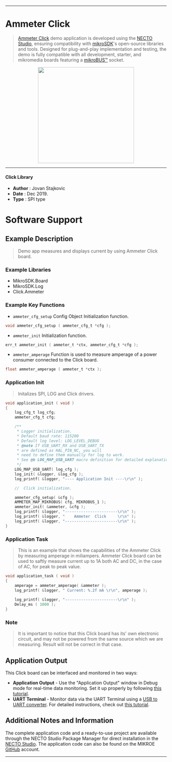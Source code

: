 
---
# Ammeter Click

> [Ammeter Click](https://www.mikroe.com/?pid_product=MIKROE-2377) demo application is developed using
the [NECTO Studio](https://www.mikroe.com/necto), ensuring compatibility with [mikroSDK](https://www.mikroe.com/mikrosdk)'s
open-source libraries and tools. Designed for plug-and-play implementation and testing, the demo is fully compatible with
all development, starter, and mikromedia boards featuring a [mikroBUS&trade;](https://www.mikroe.com/mikrobus) socket.

<p align="center">
  <img src="https://www.mikroe.com/?pid_product=MIKROE-2377&image=1" height=300px>
</p>

---

#### Click Library

- **Author**        : Jovan Stajkovic
- **Date**          : Dec 2019.
- **Type**          : SPI type

# Software Support

## Example Description

> 
> Demo app measures and displays current by using Ammeter Click board.
> 

### Example Libraries

- MikroSDK.Board
- MikroSDK.Log
- Click.Ammeter

### Example Key Functions

- `ammeter_cfg_setup` Config Object Initialization function. 
```c
void ammeter_cfg_setup ( ammeter_cfg_t *cfg );
``` 
 
- `ammeter_init` Initialization function. 
```c
err_t ammeter_init ( ammeter_t *ctx, ammeter_cfg_t *cfg );
```

- `ammeter_amperage` Function is used to measure amperage of a power consumer connected to the Click board. 
```c
float ammeter_amperage ( ammeter_t *ctx );
```

### Application Init

>
> Initalizes SPI, LOG and Click drivers.
> 

```c
void application_init ( void )
{
    log_cfg_t log_cfg;
    ammeter_cfg_t cfg;

    /** 
     * Logger initialization.
     * Default baud rate: 115200
     * Default log level: LOG_LEVEL_DEBUG
     * @note If USB_UART_RX and USB_UART_TX 
     * are defined as HAL_PIN_NC, you will 
     * need to define them manually for log to work. 
     * See @b LOG_MAP_USB_UART macro definition for detailed explanation.
     */
    LOG_MAP_USB_UART( log_cfg );
    log_init( &logger, &log_cfg );
    log_printf( &logger, "---- Application Init ----\r\n" );

    //  Click initialization.

    ammeter_cfg_setup( &cfg );
    AMMETER_MAP_MIKROBUS( cfg, MIKROBUS_1 );
    ammeter_init( &ammeter, &cfg );
    log_printf( &logger, "-----------------------\r\n" );
    log_printf( &logger, "    Ammeter  Click     \r\n" );
    log_printf( &logger, "-----------------------\r\n" );
}
```

### Application Task

>
> This is an example that shows the capabilities of the Ammeter Click by 
  measuring amperage in miliampers. Ammeter Click board can be used to saftly 
  measure current up to 1A both AC and DC, in the case of AC, for peak to peak value.
> 

```c
void application_task ( void )
{
    amperage = ammeter_amperage( &ammeter );
    log_printf( &logger, " Current: %.2f mA \r\n", amperage );
    
    log_printf( &logger, "-----------------------\r\n" );
    Delay_ms ( 1000 );
}
```

### Note

> 
> It is important to notice that this Click board has its' own electronic 
  circuit, and may not be powered from the same source which we are measuring.
  Result will not be correct in that case.
> 

## Application Output

This Click board can be interfaced and monitored in two ways:
- **Application Output** - Use the "Application Output" window in Debug mode for real-time data monitoring.
Set it up properly by following [this tutorial](https://www.youtube.com/watch?v=ta5yyk1Woy4).
- **UART Terminal** - Monitor data via the UART Terminal using
a [USB to UART converter](https://www.mikroe.com/click/interface/usb?interface*=uart,uart). For detailed instructions,
check out [this tutorial](https://help.mikroe.com/necto/v2/Getting%20Started/Tools/UARTTerminalTool).

## Additional Notes and Information

The complete application code and a ready-to-use project are available through the NECTO Studio Package Manager for 
direct installation in the [NECTO Studio](https://www.mikroe.com/necto). The application code can also be found on
the MIKROE [GitHub](https://github.com/MikroElektronika/mikrosdk_click_v2) account.

---
